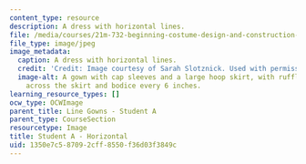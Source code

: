 ```yaml
---
content_type: resource
description: A dress with horizontal lines.
file: /media/courses/21m-732-beginning-costume-design-and-construction-fall-2008/1350e7c587092cff8550f36d03f3849c_horizontal1.jpg
file_type: image/jpeg
image_metadata:
  caption: A dress with horizontal lines.
  credit: 'Credit: Image courtesy of Sarah Slotznick. Used with permission.'
  image-alt: A gown with cap sleeves and a large hoop skirt, with ruffles running
    across the skirt and bodice every 6 inches.
learning_resource_types: []
ocw_type: OCWImage
parent_title: Line Gowns - Student A
parent_type: CourseSection
resourcetype: Image
title: Student A - Horizontal
uid: 1350e7c5-8709-2cff-8550-f36d03f3849c
---
```

